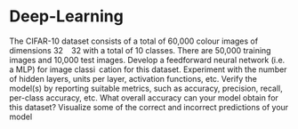 # Deep-Learning
The CIFAR-10 dataset consists of a total of 60,000 colour images of dimensions 32   32
with a total of 10 classes. There are 50,000 training images and 10,000 test images.
Develop a feedforward neural network (i.e. a MLP) for image classi cation for this dataset.
Experiment with the number of hidden layers, units per layer, activation functions, etc.
Verify the model(s) by reporting suitable metrics, such as accuracy, precision, recall,
per-class accuracy, etc. What overall accuracy can your model obtain for this dataset?
Visualize some of the correct and incorrect predictions of your model
